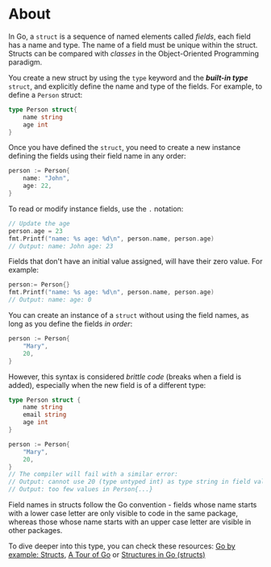 # About
In Go, a `struct` is a sequence of named elements called _fields_, each field has a name and type. The name of a field must be unique within the struct.
Structs can be compared with _classes_ in the Object-Oriented Programming paradigm.

You create a new struct by using the `type` keyword and the **_built-in type_** `struct`, and explicitly define the name and type of the fields.
For example, to define a `Person` struct:

```go
type Person struct{
    name string
    age int
}
```

Once you have defined the `struct`, you need to create a new instance defining the fields using their field name
in any order:

```go
person := Person{
	name: "John",
	age: 22,
}
```

To read or modify instance fields, use the `.` notation:

```go
// Update the age
person.age = 23
fmt.Printf("name: %s age: %d\n", person.name, person.age)
// Output: name: John age: 23
```

Fields that don't have an initial value assigned, will have their zero value. For example:

```go
person:= Person{}
fmt.Printf("name: %s age: %d\n", person.name, person.age)
// Output: name: age: 0
```

You can create an instance of a `struct` without using the field names, as long as you define the fields _in order_:

```go
person := Person{
	"Mary",
	20,
}
```

However, this syntax is considered _brittle code_ (breaks when a field is added), especially when the new field
is of a different type:

```go
type Person struct {
	name string
	email string
	age int
}

person := Person{
    "Mary",
    20,
}
// The compiler will fail with a similar error:
// Output: cannot use 20 (type untyped int) as type string in field value
// Output: too few values in Person{...}
```

Field names in structs follow the Go convention - fields whose name starts with a lower case letter are only visible to code in the same package, whereas those whose name starts with an upper case letter are visible in other packages.

To dive deeper into this type, you can check these resources: [Go by example: Structs], [A Tour of Go] or [Structures in Go (structs)]

[go by example: structs]: https://gobyexample.com/structs
[structures in go (structs)]: https://medium.com/rungo/structures-in-go-76377cc106a2
[a tour of go]: https://tour.golang.org/moretypes/2
